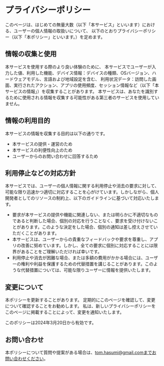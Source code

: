 # プライバシーポリシー

このページは、はじめての無量大数（以下「本サービス」といいます）における、ユーザーの個人情報の取扱いについて、
以下のとおりプライバシーポリシー（以下「本ポリシー」といいます。）を定めます。

## 情報の収集と使用
本サービスを使用する際のより良い体験のために、
本サービスでユーザーが入力した値、利用した機能、デバイス情報：デバイスの種類、OSバージョン、ハードウェアモデル、言語および地域設定を含む、
利用状況データ：訪問した画面、実行されたアクション、アプリの使用頻度、セッション情報など（以下「本サービスの情報」）を収集することがあります。
本サービスは、あなたを識別するために使用される情報を収集する可能性がある第三者のサービスを使用していません。

## 情報の利用目的
本サービスの情報を収集する目的は以下の通りです。
- 本サービスの提供・運営のため
- 本サービスの利便性向上のため
- ユーザーからのお問い合わせに回答するため

## 利用停止などの対応方針
本サービスでは、ユーザーの個人情報に関する利用停止や消去の要求に対して、可能な限り迅速かつ適切に対応することを心がけています。しかしながら、個人開発者としてのリソースの制約上、以下のガイドラインに基づいて対応いたします。
- 要求が本サービスの提供や機能に関連しない、または明らかに不適切なものであると判断した場合、個別の対応を行うことなく、要求を受け付けないことがあります。このような決定をした場合、個別の通知は差し控えさせていただくことがあります。
- 本サービスは、ユーザーからの貴重なフィードバックや要求を尊重し、アプリの改善に努めています。しかし、全ての要求に個別に対応することには限界があることをご理解いただければ幸いです。
- 利用停止や消去が困難な場合、または多額の費用がかかる場合には、ユーザーの権利や利益を保護するための代替措置を講じることがあります。このような代替措置については、可能な限りユーザーに情報を提供いたします。

## 変更について
本ポリシーを更新することがあります。
定期的にこのページを確認して、変更について確認することをお勧めします。
私は、新しいプライバシーポリシーをこのページに掲載することによって、変更を通知いたします。

このポリシーは2024年3月20日から有効です。

## お問い合わせ
本ポリシーについて質問や提案がある場合は、tom.hasumi@gmail.comまでお問い合わせください。
